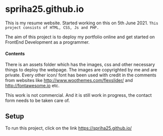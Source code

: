 # spriha25.github.io
This is my resume website.
Started working on this on 5th June 2021.
```This project consists of HTML, CSS, Js and PHP.```

The aim of this project is to deploy my portfolio online and get started on FrontEnd Development as a programmer.
#### Contents
There is an assets folder which has the images, css and other necessary things to deploy the webpage.
The images are copyrighted by me and are private.
Every other icon/ font has been used with credit in the comments from websites like
http://www.woothemes.com/flexslider/ and http://fontawesome.io  etc.

This work is not commercial. And it is still work in progress, the contact form needs to be taken care of.

## Setup
To run this project, click on the link https://spriha25.github.io/
